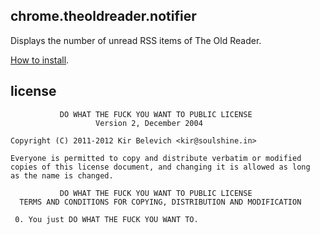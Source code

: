 ## chrome.theoldreader.notifier

Displays the number of unread RSS items of The Old Reader.

[How to install](http://developer.chrome.com/extensions/getstarted.html#unpacked).

## license

```
           DO WHAT THE FUCK YOU WANT TO PUBLIC LICENSE
                   Version 2, December 2004

Copyright (C) 2011-2012 Kir Belevich <kir@soulshine.in>

Everyone is permitted to copy and distribute verbatim or modified
copies of this license document, and changing it is allowed as long
as the name is changed.

           DO WHAT THE FUCK YOU WANT TO PUBLIC LICENSE
  TERMS AND CONDITIONS FOR COPYING, DISTRIBUTION AND MODIFICATION

 0. You just DO WHAT THE FUCK YOU WANT TO.
